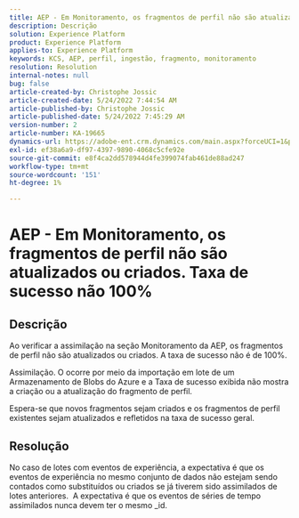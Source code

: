 ```yaml
---
title: AEP - Em Monitoramento, os fragmentos de perfil não são atualizados ou criados. Taxa de sucesso não 100%
description: Descrição
solution: Experience Platform
product: Experience Platform
applies-to: Experience Platform
keywords: KCS, AEP, perfil, ingestão, fragmento, monitoramento
resolution: Resolution
internal-notes: null
bug: false
article-created-by: Christophe Jossic
article-created-date: 5/24/2022 7:44:54 AM
article-published-by: Christophe Jossic
article-published-date: 5/24/2022 7:45:29 AM
version-number: 2
article-number: KA-19665
dynamics-url: https://adobe-ent.crm.dynamics.com/main.aspx?forceUCI=1&pagetype=entityrecord&etn=knowledgearticle&id=49b97160-35db-ec11-a7b6-0022480b01c6
exl-id: ef38a6a9-df97-4397-9890-4068c5cfe92e
source-git-commit: e8f4ca2dd578944d4fe399074fab461de88ad247
workflow-type: tm+mt
source-wordcount: '151'
ht-degree: 1%

---
```


# AEP - Em Monitoramento, os fragmentos de perfil não são atualizados ou criados. Taxa de sucesso não 100%

## Descrição


Ao verificar a assimilação na seção Monitoramento da AEP, os fragmentos de perfil não são atualizados ou criados. A taxa de sucesso não é de 100%.

Assimilação. O ocorre por meio da importação em lote de um Armazenamento de Blobs do Azure e a Taxa de sucesso exibida não mostra a criação ou a atualização do fragmento de perfil.

Espera-se que novos fragmentos sejam criados e os fragmentos de perfil existentes sejam atualizados e refletidos na taxa de sucesso geral.


## Resolução


No caso de lotes com eventos de experiência, a expectativa é que os eventos de experiência no mesmo conjunto de dados não estejam sendo contados como substituídos ou criados se já tiverem sido assimilados de lotes anteriores.  A expectativa é que os eventos de séries de tempo assimilados nunca devem ter o mesmo _id.
